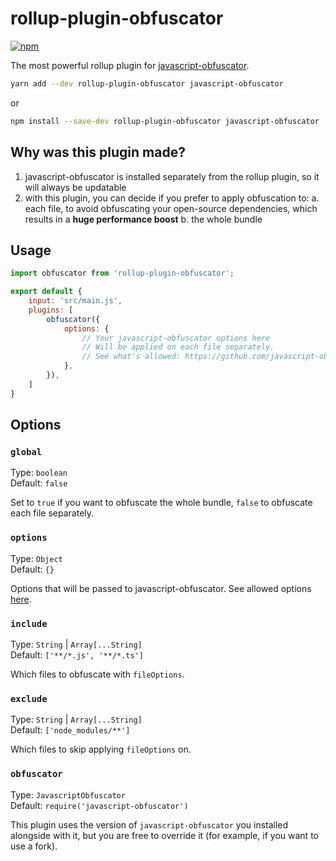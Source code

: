 # rollup-plugin-obfuscator

[![npm](https://img.shields.io/npm/v/rollup-plugin-obfuscator)](https://www.npmjs.com/package/rollup-plugin-obfuscator)

The most powerful rollup plugin for [javascript-obfuscator](https://github.com/javascript-obfuscator/javascript-obfuscator).

```sh
yarn add --dev rollup-plugin-obfuscator javascript-obfuscator
```

or

```sh
npm install --save-dev rollup-plugin-obfuscator javascript-obfuscator
```

## Why was this plugin made?

1. javascript-obfuscator is installed separately from the rollup plugin, so it will always be updatable
2. with this plugin, you can decide if you prefer to apply obfuscation to:
	a. each file, to avoid obfuscating your open-source dependencies, which results in a **huge performance boost**
	b. the whole bundle

## Usage

```js
import obfuscator from 'rollup-plugin-obfuscator';

export default {
	input: 'src/main.js',
	plugins: [
		obfuscator({
			options: {
				// Your javascript-obfuscator options here
				// Will be applied on each file separately.
				// See what's allowed: https://github.com/javascript-obfuscator/javascript-obfuscator
			},
		}),
	]
}
```

## Options

### `global`

Type: `boolean`<br/>
Default: `false`

Set to `true` if you want to obfuscate the whole bundle, `false` to obfuscate each file separately.

### `options`

Type: `Object`<br/>
Default: `{}`

Options that will be passed to javascript-obfuscator.
See allowed options [here](https://github.com/javascript-obfuscator/javascript-obfuscator).

### `include`

Type: `String` | `Array[...String]`<br/>
Default: `['**/*.js', '**/*.ts']`

Which files to obfuscate with `fileOptions`.

### `exclude`

Type: `String` | `Array[...String]`<br/>
Default: `['node_modules/**']`

Which files to skip applying `fileOptions` on.

### `obfuscator`

Type: `JavascriptObfuscator`<br/>
Default: `require('javascript-obfuscator')`

This plugin uses the version of `javascript-obfuscator` you installed alongside with it, but you are free to override it (for example, if you want to use a fork).
